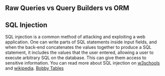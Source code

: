 

## Raw Queries vs Query Builders vs ORM

## SQL Injection

SQL injection is a common method of attacking and exploiting a web application. One can write parts of SQL statements inside input fields, and when the back-end concatenates the values together to produce a SQL statement, it includes the values that the user entered, allowing a user to execute arbitrary SQL on the database. This can give them access to sensitive information. You can read more about SQL injection on [w3schools](https://www.w3schools.com/sql/sql_injection.asp) and [wikipedia](https://en.wikipedia.org/wiki/SQL_injection). [Bobby Tables](https://www.explainxkcd.com/wiki/index.php/327:_Exploits_of_a_Mom)

